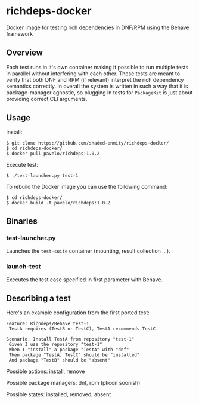 # richdeps-docker
Docker image for testing rich dependencies in DNF/RPM using the Behave framework

## Overview
Each test runs in it's own container making it possible to run multiple tests
in parallel without interfering with each other. These tests are meant to
verify that both DNF and RPM (if relevant) interpret the rich dependency semantics
correctly. In overall the system is written in such a way that it is package-manager
agnostic, so plugging in tests for `PackageKit` is just about providing correct
CLI arguments.

## Usage

Install:
```
$ git clone https://github.com/shaded-enmity/richdeps-docker/
$ cd richdeps-docker/
$ docker pull pavelo/richdeps:1.0.2
```

Execute test:
```
$ ./test-launcher.py test-1
```

To rebuild the Docker image you can use the following command:
```
$ cd richdeps-docker/
$ docker build -t pavelo/richdeps:1.0.2 .
```

## Binaries

### test-launcher.py
Launches the `test-suite` container (mounting, result collection ...).

### launch-test
Executes the test case specified in first parameter with Behave.

## Describing a test

Here's an example configuration from the first ported test:

```
Feature: Richdeps/Behave test-1
 TestA requires (TestB or TestC), TestA recommends TestC

Scenario: Install TestA from repository "test-1"
 Given I use the repository "test-1"
 When I "install" a package "TestA" with "dnf"
 Then package "TestA, TestC" should be "installed"
 And package "TestB" should be "absent"

```

Possible actions: install, remove

Possible package managers: dnf, rpm (pkcon soonish)

Possible states: installed, removed, absent
